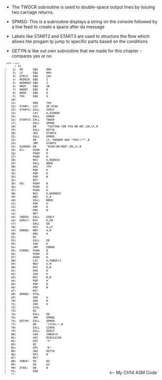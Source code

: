 * The TWOCR subroutine is used to double-space output lines by issuing two carriage returns.

* SPMSG: This is a subroutine displays a string on the console followed by a line feed to create a space after da message

* Labels like START2 and START3 are used to structure the flow which allows hte progam tp jump to specific parts based on the conditions

* GETYN is like out own subroutine that we made for this chapter - compares yes or no

![Alt text](image.png) <-- My CH14 ASM Code 